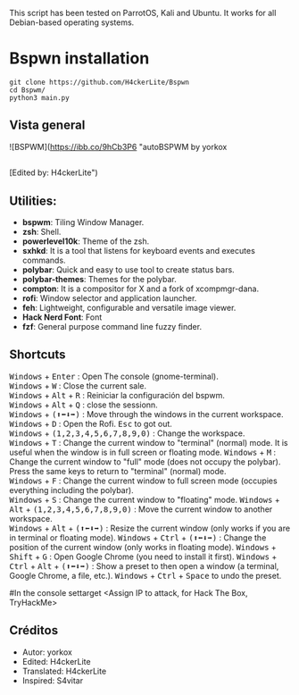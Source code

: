 This script has been tested on ParrotOS, Kali and Ubuntu.
It works for all Debian-based operating systems.

# Bspwn installation
```
git clone https://github.com/H4ckerLite/Bspwn
cd Bspwm/
python3 main.py
```
## Vista general
![BSPWM](https://ibb.co/9hCb3P6 "autoBSPWM by yorkox
##
[Edited by: H4ckerLite")



## Utilities:
- **bspwm**: Tiling Window Manager.
- **zsh**: Shell.
- **powerlevel10k**: Theme of the zsh.
- **sxhkd**: It is a tool that listens for keyboard events and executes commands.
- **polybar**: Quick and easy to use tool to create status bars.
- **polybar-themes**: Themes for the polybar.
- **compton**: It is a compositor for X and a fork of xcompmgr-dana.
- **rofi**: Window selector and application launcher.
- **feh**: Lightweight, configurable and versatile image viewer.
- **Hack Nerd Font**: Font
- **fzf**: General purpose command line fuzzy finder.

## Shortcuts
<kbd>Windows</kbd> + <kbd>Enter</kbd> : Open The  console (gnome-terminal).  
<kbd>Windows</kbd> + <kbd>W</kbd> : Close the current sale.  
<kbd>Windows</kbd> + <kbd>Alt</kbd> + <kbd>R</kbd> : Reiniciar la configuración del bspwm.  
<kbd>Windows</kbd> + <kbd>Alt</kbd> + <kbd>Q</kbd> : close the sessionn.  
<kbd>Windows</kbd> + <kbd>(⬆⬅⬇➡)</kbd> : Move through the windows in the current workspace.  
<kbd>Windows</kbd> + <kbd>D</kbd> : Open the Rofi. <kbd>Esc</kbd> to got out.  
<kbd>Windows</kbd> + <kbd>(1,2,3,4,5,6,7,8,9,0)</kbd> : Change the workspace.  
<kbd>Windows</kbd> + <kbd>T</kbd> : Change the current window to "terminal" (normal) mode. It is useful when the window is in full screen or floating mode.
<kbd>Windows</kbd> + <kbd>M</kbd> : Change the current window to "full" mode (does not occupy the polybar). Press the same keys to return to "terminal" (normal) mode.  
<kbd>Windows</kbd> + <kbd>F</kbd> : Change the current window to full screen mode (occupies everything including the polybar).  
<kbd>Windows</kbd> + <kbd>S</kbd> : Change the current window to "floating" mode.
<kbd>Windows</kbd> + <kbd>Alt</kbd> + <kbd>(1,2,3,4,5,6,7,8,9,0)</kbd> : Move the current window to another workspace.  
<kbd>Windows</kbd> + <kbd>Alt</kbd> + <kbd>(⬆⬅⬇➡)</kbd> : Resize the current window (only works if you are in terminal or floating mode).
<kbd>Windows</kbd> + <kbd>Ctrl</kbd> + <kbd>(⬆⬅⬇➡)</kbd> : Change the position of the current window (only works in floating mode).
<kbd>Windows</kbd> + <kbd>Shift</kbd> + <kbd>G</kbd> : Open Google Chrome (you need to install it first).
<kbd>Windows</kbd> + <kbd>Ctrl</kbd> + <kbd>Alt</kbd> + <kbd>(⬆⬅⬇➡)</kbd> : Show a preset to then open a window (a terminal, Google Chrome, a file, etc.). <kbd>Windows</kbd> + <kbd>Ctrl</kbd> + <kbd>Space</kbd> to undo the preset.  

#In the console
settarget <Assign IP to attack, for Hack The Box, TryHackMe>

## Créditos
- Autor: yorkox
- Edited: H4ckerLite
- Translated: H4ckerLite
- Inspired: S4vitar
